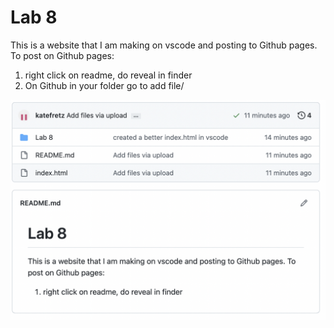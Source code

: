 # Lab 8 

This is a website that I am making on vscode and posting to Github pages. To post on Github pages:

1. right click on readme, do reveal in finder 
2. On Github in your folder go to add file/

![screenshot](readmeimages/screenshot.png)

